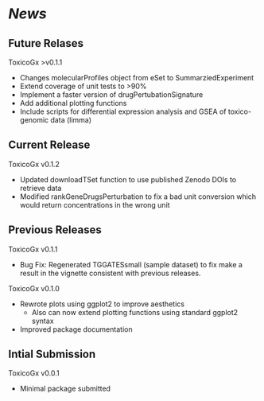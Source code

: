 # *News*

## Future Relases

ToxicoGx >v0.1.1
* Changes molecularProfiles object from eSet to SummarziedExperiment
* Extend coverage of unit tests to >90%
* Implement a faster version of drugPertubationSignature
* Add additional plotting functions
* Include scripts for differential expression analysis and GSEA of 
  toxico-genomic data (limma)

## Current Release

ToxicoGx v0.1.2
* Updated downloadTSet function to use published Zenodo DOIs to retrieve data
* Modified rankGeneDrugsPerturbation to fix a bad unit conversion which would return concentrations in the wrong unit

## Previous Releases

ToxicoGx v0.1.1
* Bug Fix: Regenerated TGGATESsmall (sample dataset) to fix make a result in the vignette consistent with previous releases.

ToxicoGx v0.1.0
* Rewrote plots using ggplot2 to improve aesthetics
  * Also can now extend plotting functions using standard ggplot2 syntax
* Improved package documentation  

## Intial Submission

ToxicoGx v0.0.1
* Minimal package submitted
